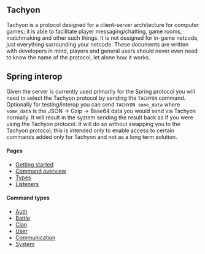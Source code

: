 ## Tachyon
Tachyon is a protocol designed for a client-server architecture for computer games; it is able to facilitate player messaging/chatting, game rooms, matchmaking and other such things. It is not designed for in-game netcode, just everything surrounding your netcode. These documents are written with developers in mind, players and general users should never even need to know the name of the protocol, let alone how it works.

## Spring interop
Given the server is currently used primarily for the Spring protocol you will need to select the Tachyon protocol by sending the `TACHYON` command. Optionally for testing/interop you can send `TACHYON some_data` where `some_data` is the JSON -> Gzip -> Base64 data you would send via Tachyon normally. It will result in the system sending the result back as if you were using the Tachyon protocol. It will do so without swapping you to the Tachyon protocol; this is intended only to enable access to certain commands added only for Tachyon and not as a long term solution.

#### Pages
- [Getting started](getting_started.md)
- [Command overview](overview.md)
- [Types](types.md)
- [Listeners](listeners.md)

#### Command types
- [Auth](auth.md)
- [Battle](battle.md)
- [Clan](clan.md)
- [User](user.md)
- [Communication](communication.md)
- [System](system.md)
